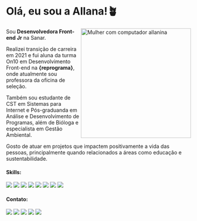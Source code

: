 # Olá, eu sou a Allana!🪴 

<img src="https://images2.imgbox.com/63/51/dLr3mt5R_o.png" min-width="400px" max-width="300px" width="300px" align="right" alt="Mulher com computador allanina">

<p align="left"> 
  Sou <strong>Desenvolvedora Front-end Jr</strong> na Sanar.<br>
  
  Realizei transição de carreira em 2021 e fui aluna da turma On10 em Desenvolvimento Front-end na <strong>{reprograma}</strong>, onde atualmente sou professora da oficina de seleção.
  
  Também sou estudante de CST em Sistemas para Internet e Pós-graduanda em Análise e Desenvolvimento de Programas, além de Bióloga e especialista em Gestão Ambiental.
  
  Gosto de atuar em projetos que impactem positivamente a vida das pessoas, principalmente quando relacionados a áreas como educação e sustentabilidade.
</p>

#### Skills:

<div align="left">
  <img src="https://img.shields.io/badge/JavaScript-F7DF1E?style=for-the-badge&logo=javascript&logoColor=black"/>
  <img src="https://img.shields.io/badge/TypeScript-F7DF1E?style=for-the-badge&logo=typescript&logoColor=black"/>
  <img src="https://img.shields.io/badge/React.JS-F7DF1E?style=for-the-badge&logo=react&logoColor=black"/>
  <img src="https://img.shields.io/badge/Next.JS-F7DF1E?style=for-the-badge&logo=nextdotjs&logoColor=black"/>
  <img src="https://img.shields.io/badge/CSS3-F7DF1E?style=for-the-badge&logo=css3&logoColor=black "/>
  <img src="https://img.shields.io/badge/HTML5-F7DF1E?style=for-the-badge&logo=html5&logoColor=black"/>
  <img src="https://img.shields.io/badge/Java-F7DF1E?style=for-the-badge&logo=java&logoColor=black" /> 
  <img src="https://img.shields.io/badge/Python-F7DF1E?style=for-the-badge&logo=python&logoColor=black"/>
</div>


#### Contato:

<p align="left">
<a href="https://www.linkedin.com/in/allanaevellyn/"><img src="https://img.shields.io/badge/LinkedIn-0077B5?style=for-the-badge&logo=linkedin&logoColor=white"/></a>
<a href="mailto:allanaevellynm@gmail.com"><img src="https://img.shields.io/badge/Gmail-D14836?style=for-the-badge&logo=gmail&logoColor=white"/></a>
<a href="https://twitch.tv/allanina/"><img src="https://img.shields.io/badge/Twitch-9146FF?style=for-the-badge&logo=twitch&logoColor=white"/></a>
<a href="https://medium.com/@allanina"><img src="https://img.shields.io/badge/Medium-12100E?style=for-the-badge&logo=medium&logoColor=white"/></a>
<a href="https://linktr.ee/allanina"><img src="https://img.shields.io/badge/projetos-2EC866?style=for-the-badge&logo=linktree&logoColor=white"/></a>
</p>

